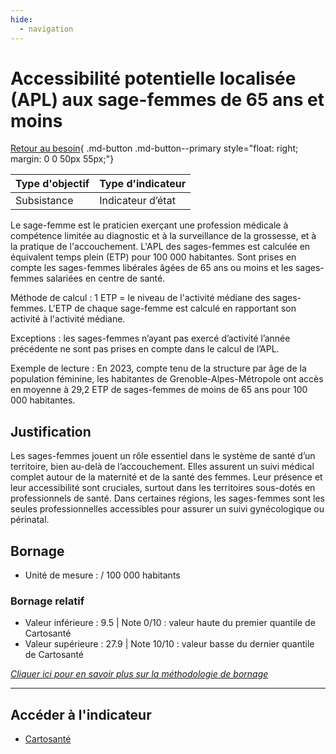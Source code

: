 ```yaml
---
hide:
  - navigation
---
```


# Accessibilité potentielle localisée (APL) aux sage-femmes de 65 ans et moins

[Retour au besoin](https://konsilion.github.io/diag360/pages/besoins/bv4){ .md-button .md-button--primary style="float: right; margin: 0 0 50px 55px;"}

|Type d'objectif|Type d'indicateur|
|--|--|
|Subsistance|Indicateur d’état|

Le  sage-femme  est  le  praticien  exerçant  une  profession  médicale  à  compétence limitée  au  diagnostic  et  à  la  surveillance  de  la  grossesse,  et  à  la  pratique  de l'accouchement. L'APL des sages-femmes est calculée en équivalent temps plein (ETP) pour  100 000 habitantes. Sont prises en compte les sages-femmes libérales âgées de 65 ans ou moins et les sages-femmes salariées en centre de santé. 

Méthode  de  calcul : 1 ETP = le niveau de l'activité médiane des sages-femmes. L'ETP de chaque sage-femme est calculé en rapportant son activité à l'activité médiane. 

Exceptions : les sages-femmes n’ayant pas exercé d’activité l’année précédente ne sont pas prises en compte dans le calcul de l’APL. 

Exemple  de  lecture  :  En  2023,  compte  tenu  de la structure par âge de la population féminine,  les  habitantes  de  Grenoble-Alpes-Métropole  ont accès en moyenne à 29,2 ETP de sages-femmes de moins de 65 ans pour 100 000 habitantes.


## Justification

Les  sages-femmes  jouent  un  rôle  essentiel  dans  le  système  de  santé  d’un territoire, bien au-delà de l’accouchement. Elles assurent un suivi médical complet autour de la maternité et de la santé des femmes. Leur présence et leur accessibilité sont cruciales, surtout  dans  les  territoires  sous-dotés  en  professionnels  de  santé.  Dans  certaines régions, les sages-femmes sont les seules professionnelles accessibles pour assurer un suivi gynécologique ou périnatal.

## Bornage

* Unité de mesure : / 100 000 habitants

### Bornage relatif

* Valeur inférieure : 9.5 | Note 0/10 : valeur haute du premier quantile de Cartosanté
* Valeur supérieure : 27.9 | Note 10/10 : valeur basse du dernier quantile de Cartosanté
  
*[Cliquer ici pour en savoir plus sur la méthodologie de bornage](https://konsilion.github.io/diag360/pages/indicateurs/methode_bornage)*


---

## Accéder à l'indicateur

- [Cartosanté](https://cartosante.atlasante.fr/#c=indicator&i=apl_sf.apl_sf&s=2023&t=A01&view=map9)
